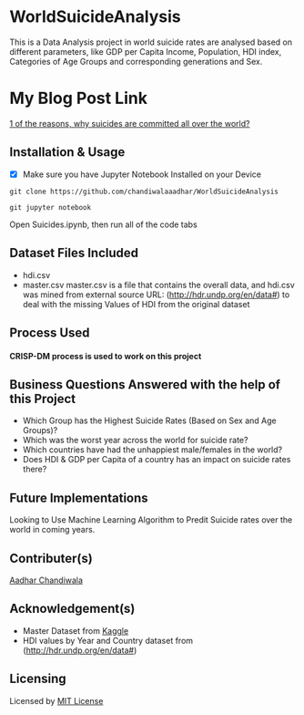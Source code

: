 # WorldSuicideAnalysis
This is a Data Analysis project in world suicide rates are analysed based on different parameters, like GDP per Capita Income, Population, HDI index, Categories of Age Groups and corresponding generations and Sex.
# My Blog Post Link
[1 of the reasons, why suicides are committed all over the world?](https://medium.com/@chandiwalaaadhar/1-of-the-reasons-why-suicides-are-committed-all-over-the-world-fc447408d76e)

## Installation & Usage
- [X] Make sure you have Jupyter Notebook Installed on your Device

``` 
git clone https://github.com/chandiwalaaadhar/WorldSuicideAnalysis

git jupyter notebook 
```
  
Open Suicides.ipynb, then run all of the code tabs

## Dataset Files Included
* hdi.csv
* master.csv
master.csv is a file that contains the overall data, and hdi.csv was mined from external source URL: (http://hdr.undp.org/en/data#) to deal with the missing Values of HDI from the original dataset
## Process Used
#### CRISP-DM process is used to work on this project

## Business Questions Answered with the help of this Project
* Which Group has the Highest Suicide Rates (Based on Sex and Age Groups)?
* Which was the worst year across the world for suicide rate?
* Which countries have had the unhappiest male/females in the world?
* Does HDI & GDP per Capita of a country has an impact on suicide rates there?
## Future Implementations
Looking to Use Machine Learning Algorithm to Predit Suicide rates over the world in coming years.
## Contributer(s)
[Aadhar Chandiwala](https://github.com/chandiwalaaadhar)
## Acknowledgement(s)
* Master Dataset from [Kaggle](https://www.kaggle.com/russellyates88/suicide-rates-overview-1985-to-2016)
* HDI values by Year and Country dataset from (http://hdr.undp.org/en/data#)
## Licensing
Licensed by [MIT License](https://choosealicense.com/licenses/mit/)
